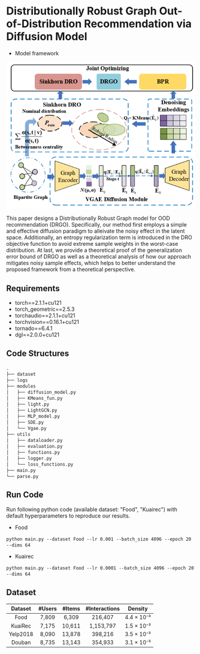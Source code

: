 # Distributionally Robust Graph Out-of-Distribution Recommendation via Diffusion Model

- Model framework
 
![png](https://github.com/user683/DRGO/blob/master/DRGO_Structure.png)

This paper designs a Distributionally Robust Graph model for OOD recommendation (DRGO). Specifically, our method first employs a simple and effective diffusion paradigm to alleivate the noisy effect in the latent space. Additionally, an entropy regularization term is introduced in the DRO objective function to avoid extreme sample weights in the worst-case distribution. At last, we provide a theoretical proof of the generalization error bound of DRGO as well as a theoretical analysis of how our approach mitigates noisy sample effects, which helps to better understand the proposed framework
from a theoretical perspective.

## Requirements

- torch==2.1.1+cu121  
- torch_geometric==2.5.3  
- torchaudio==2.1.1+cu121  
- torchvision==0.16.1+cu121  
- tornado==6.4.1  
- dgl==2.0.0+cu121

## Code Structures

```
.
├── dataset
├── logs
├── modules
│   ├── diffusion_model.py
│   ├── KMeans_fun.py
│   ├── light.py
│   ├── LightGCN.py
│   ├── MLP_model.py
│   ├── SDE.py
│   └── Vgae.py
├── utils
│   ├── dataloader.py
│   ├── evaluation.py
│   ├── functions.py
│   ├── logger.py
│   └── loss_functions.py
├── main.py
└── parse.py

```
## Run Code

Run following python code (available dataset: "Food", "Kuairec") with default hyperparameters to reproduce our results.

- Food
```
python main.py --dataset Food --lr 0.001 --batch_size 4096 --epoch 20 --dims 64
```
- Kuairec
```
python main.py --dataset Food --lr 0.0001 --batch_size 4096 --epoch 20 --dims 64
```

## Dataset

|  Dataset   |  #Users  |  #Items  |  #Interactions  |   Density   |
|:----------:|:--------:|:--------:|:---------------:|:-----------:|
|    Food    |  7,809   |  6,309   |     216,407     | 4.4 × 10⁻³  |
|  KuaiRec   |  7,175   |  10,611  |    1,153,797    | 1.5 × 10⁻³  |
|  Yelp2018  |  8,090   |  13,878  |     398,216     | 3.5 × 10⁻³  |
|   Douban   |  8,735   |  13,143  |     354,933     | 3.1 × 10⁻³  |

